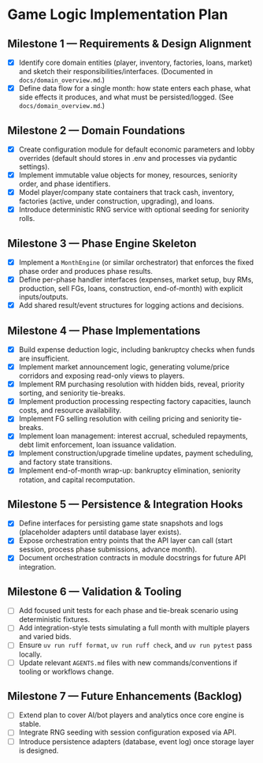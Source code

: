 # Game Logic Implementation Plan

## Milestone 1 — Requirements & Design Alignment
- [x] Identify core domain entities (player, inventory, factories, loans, market) and sketch their responsibilities/interfaces. (Documented in `docs/domain_overview.md`.)
- [x] Define data flow for a single month: how state enters each phase, what side effects it produces, and what must be persisted/logged. (See `docs/domain_overview.md`.)

## Milestone 2 — Domain Foundations
- [x] Create configuration module for default economic parameters and lobby overrides (default should stores in .env and processes via pydantic settings).
- [x] Implement immutable value objects for money, resources, seniority order, and phase identifiers.
- [x] Model player/company state containers that track cash, inventory, factories (active, under construction, upgrading), and loans.
- [x] Introduce deterministic RNG service with optional seeding for seniority rolls.

## Milestone 3 — Phase Engine Skeleton
- [x] Implement a `MonthEngine` (or similar orchestrator) that enforces the fixed phase order and produces phase results.
- [x] Define per-phase handler interfaces (expenses, market setup, buy RMs, production, sell FGs, loans, construction, end-of-month) with explicit inputs/outputs.
- [x] Add shared result/event structures for logging actions and decisions.

## Milestone 4 — Phase Implementations
- [x] Build expense deduction logic, including bankruptcy checks when funds are insufficient.
- [x] Implement market announcement logic, generating volume/price corridors and exposing read-only views to players.
- [x] Implement RM purchasing resolution with hidden bids, reveal, priority sorting, and seniority tie-breaks.
- [x] Implement production processing respecting factory capacities, launch costs, and resource availability.
- [x] Implement FG selling resolution with ceiling pricing and seniority tie-breaks.
- [x] Implement loan management: interest accrual, scheduled repayments, debt limit enforcement, loan issuance validation.
- [x] Implement construction/upgrade timeline updates, payment scheduling, and factory state transitions.
- [x] Implement end-of-month wrap-up: bankruptcy elimination, seniority rotation, and capital recomputation.

## Milestone 5 — Persistence & Integration Hooks
- [x] Define interfaces for persisting game state snapshots and logs (placeholder adapters until database layer exists).
- [x] Expose orchestration entry points that the API layer can call (start session, process phase submissions, advance month).
- [x] Document orchestration contracts in module docstrings for future API integration.

## Milestone 6 — Validation & Tooling
- [ ] Add focused unit tests for each phase and tie-break scenario using deterministic fixtures.
- [ ] Add integration-style tests simulating a full month with multiple players and varied bids.
- [ ] Ensure `uv run ruff format`, `uv run ruff check`, and `uv run pytest` pass locally.
- [ ] Update relevant `AGENTS.md` files with new commands/conventions if tooling or workflows change.

## Milestone 7 — Future Enhancements (Backlog)
- [ ] Extend plan to cover AI/bot players and analytics once core engine is stable.
- [ ] Integrate RNG seeding with session configuration exposed via API.
- [ ] Introduce persistence adapters (database, event log) once storage layer is designed.
